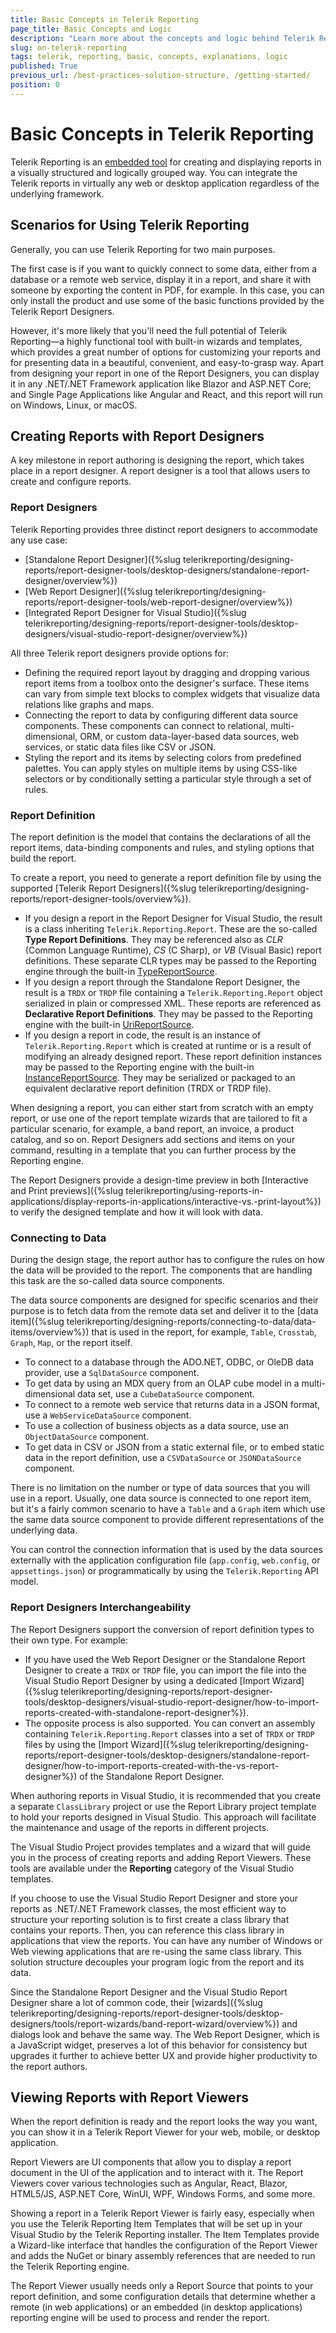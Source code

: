 ```yaml
---
title: Basic Concepts in Telerik Reporting
page_title: Basic Concepts and Logic
description: "Learn more about the concepts and logic behind Telerik Reporting. Get general knowledge on what Telerik Reporting is, how you may create reports, connect them to data, and preview the results."
slug: on-telerik-reporting
tags: telerik, reporting, basic, concepts, explanations, logic
published: True
previous_url: /best-practices-solution-structure, /getting-started/
position: 0
---
```


# Basic Concepts in Telerik Reporting

Telerik Reporting is an <a href="https://www.telerik.com/products/reporting/embedded-reporting.aspx" target="_blank">embedded tool</a> for creating and displaying reports in a visually structured and logically grouped way. You can integrate the Telerik reports in virtually any web or desktop application regardless of the underlying framework.

## Scenarios for Using Telerik Reporting

Generally, you can use Telerik Reporting for two main purposes.

The first case is if you want to quickly connect to some data, either from a database or a remote web service, display it in a report, and share it with someone by exporting the content in PDF, for example. In this case, you can only install the product and use some of the basic functions provided by the Telerik Report Designers.

However, it's more likely that you'll need the full potential of Telerik Reporting&mdash;a highly functional tool with built-in wizards and templates, which provides a great number of options for customizing your reports and for presenting data in a beautiful, convenient, and easy-to-grasp way. Apart from designing your report in one of the Report Designers, you can display it in any .NET/.NET Framework application like Blazor and ASP.NET Core; and Single Page Applications like Angular and React, and this report will run on Windows, Linux, or macOS.

## Creating Reports with Report Designers

A key milestone in report authoring is designing the report, which takes place in a report designer. A report designer is a tool that allows users to create and configure reports.

### Report Designers

Telerik Reporting provides three distinct report designers to accommodate any use case:

* [Standalone Report Designer]({%slug telerikreporting/designing-reports/report-designer-tools/desktop-designers/standalone-report-designer/overview%})
* [Web Report Designer]({%slug telerikreporting/designing-reports/report-designer-tools/web-report-designer/overview%})
* [Integrated Report Designer for Visual Studio]({%slug telerikreporting/designing-reports/report-designer-tools/desktop-designers/visual-studio-report-designer/overview%})

All three Telerik report designers provide options for:

* Defining the required report layout by dragging and dropping various report items from a toolbox onto the designer's surface. These items can vary from simple text blocks to complex widgets that visualize data relations like graphs and maps.
* Connecting the report to data by configuring different data source components. These components can connect to relational, multi-dimensional, ORM, or custom data-layer-based data sources, web services, or static data files like CSV or JSON.
* Styling the report and its items by selecting colors from predefined palettes. You can apply styles on multiple items by using CSS-like selectors or by conditionally setting a particular style through a set of rules.

### Report Definition

The report definition is the model that contains the declarations of all the report items, data-binding components and rules, and styling options that build the report.

To create a report, you need to generate a report definition file by using the supported [Telerik Report Designers]({%slug telerikreporting/designing-reports/report-designer-tools/overview%}).

* If you design a report in the Report Designer for Visual Studio, the result is a class inheriting `Telerik.Reporting.Report`. These are the so-called __Type Report Definitions__. They may be referenced also as _CLR_ (Common Language Runtime), _CS_ (C Sharp), or _VB_ (Visual Basic) report definitions. These separate CLR types may be passed to the Reporting engine through the built-in [TypeReportSource](/api/telerik.reporting.typereportsource).
* If you design a report through the Standalone Report Designer, the result is a `TRDX` or `TRDP` file containing a `Telerik.Reporting.Report` object serialized in plain or compressed XML. These reports are referenced as __Declarative Report Definitions__. They may be passed to the Reporting engine with the built-in [UriReportSource](/api/Telerik.Reporting.UriReportSource).
* If you design a report in code, the result is an instance of `Telerik.Reporting.Report` which is created at runtime or is a result of modifying an already designed report. These report definition instances may be passed to the Reporting engine with the built-in [InstanceReportSource](/api/Telerik.Reporting.InstanceReportSource). They may be serialized or packaged to an equivalent declarative report definition (TRDX or TRDP file).

When designing a report, you can either start from scratch with an empty report, or use one of the report template wizards that are tailored to fit a particular scenario, for example, a band report, an invoice, a product catalog, and so on. Report Designers add sections and items on your command, resulting in a template that you can further process by the Reporting engine.

The Report Designers provide a design-time preview in both [Interactive and Print previews]({%slug telerikreporting/using-reports-in-applications/display-reports-in-applications/interactive-vs.-print-layout%}) to verify the designed template and how it will look with data.

### Connecting to Data

During the design stage, the report author has to configure the rules on how the data will be provided to the report. The components that are handling this task are the so-called data source components.

The data source components are designed for specific scenarios and their purpose is to fetch data from the remote data set and deliver it to the [data item]({%slug telerikreporting/designing-reports/connecting-to-data/data-items/overview%}) that is used in the report, for example, `Table`, `Crosstab`, `Graph`, `Map`, or the report itself.

* To connect to a database through the ADO.NET, ODBC, or OleDB data provider, use a `SqlDataSource` component.
* To get data by using an MDX query from an OLAP cube model in a multi-dimensional data set, use a `CubeDataSource` component.
* To connect to a remote web service that returns data in a JSON format, use a `WebServiceDataSource` component.
* To use a collection of business objects as a data source, use an `ObjectDataSource` component.
* To get data in CSV or JSON from a static external file, or to embed static data in the report definition, use a `CSVDataSource` or `JSONDataSource` component.

There is no limitation on the number or type of data sources that you will use in a report. Usually, one data source is connected to one report item, but it's a fairly common scenario to have a `Table` and a `Graph` item which use the same data source component to provide different representations of the underlying data.

You can control the connection information that is used by the data sources externally with the application configuration file (`app.config`, `web.config`, or `appsettings.json`) or programmatically by using the `Telerik.Reporting` API model.

### Report Designers Interchangeability

The Report Designers support the conversion of report definition types to their own type. For example:

* If you have used the Web Report Designer or the Standalone Report Designer to create a `TRDX` or `TRDP` file, you can import the file into the Visual Studio Report Designer by using a dedicated [Import Wizard]({%slug telerikreporting/designing-reports/report-designer-tools/desktop-designers/visual-studio-report-designer/how-to-import-reports-created-with-standalone-report-designer%}).
* The opposite process is also supported. You can convert an assembly containing `Telerik.Reporting.Report` classes into a set of `TRDX` or `TRDP` files by using the [Import Wizard]({%slug telerikreporting/designing-reports/report-designer-tools/desktop-designers/standalone-report-designer/how-to-import-reports-created-with-the-vs-report-designer%}) of the Standalone Report Designer.

When authoring reports in Visual Studio, it is recommended that you create a separate `ClassLibrary` project or use the Report Library project template to hold your reports designed in Visual Studio. This approach will facilitate the maintenance and usage of the reports in different projects.

The Visual Studio Project provides templates and a wizard that will guide you in the process of creating reports and adding Report Viewers. These tools are available under the __Reporting__ category of the Visual Studio templates.

If you choose to use the Visual Studio Report Designer and store your reports as .NET/.NET Framework classes, the most efficient way to structure your reporting solution is to first create a class library that contains your reports. Then, you can reference this class library in applications that view the reports. You can have any number of Windows or Web viewing applications that are re-using the same class library. This solution structure decouples your program logic from the report and its data.

Since the Standalone Report Designer and the Visual Studio Report Designer share a lot of common code, their [wizards]({%slug telerikreporting/designing-reports/report-designer-tools/desktop-designers/tools/report-wizards/band-report-wizard/overview%}) and dialogs look and behave the same way. The Web Report Designer, which is a JavaScript widget, preserves a lot of this behavior for consistency but upgrades it further to achieve better UX and provide higher productivity to the report authors.

## Viewing Reports with Report Viewers

When the report definition is ready and the report looks the way you want, you can show it in a Telerik Report Viewer for your web, mobile, or desktop application.

Report Viewers are UI components that allow you to display a report document in the UI of the application and to interact with it. The Report Viewers cover various technologies such as Angular, React, Blazor, HTML5/JS, ASP.NET Core, WinUI, WPF, Windows Forms, and some more.

Showing a report in a Telerik Report Viewer is fairly easy, especially when you use the Telerik Reporting Item Templates that will be set up in your Visual Studio by the Telerik Reporting installer. The Item Templates provide a Wizard-like interface that handles the configuration of the Report Viewer and adds the NuGet or binary assembly references that are needed to run the Telerik Reporting engine.

The Report Viewer usually needs only a Report Source that points to your report definition, and some configuration details that determine whether a remote (in web applications) or an embedded (in desktop applications) reporting engine will be used to process and render the report.
